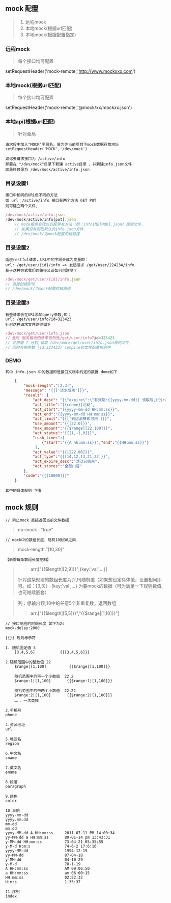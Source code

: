 ## mock 配置
> 1. 远程mock
> 2. 本地mock(根据url匹配)
> 3. 本地mock(根据配置指定)

### 远程mock
> 每个接口均可配置

setRequestHeader('mock-remote','http://www.mockxxx.com')

### 本地mock(根据url匹配)
> 每个接口均可配置

setRequestHeader('mock-remote','@mock/xx/mockxx.json')

### 本地api(根据url匹配)
> 针对全局

    请求投中加入"MOCK"字段名，值为你当前项目下mock数据存放地址
    setRequestHeader('MOCK','/dev/mock')

    如你要请求接口为 /active/info
    那要在 "/dev/mock"目录下新建 active目录 ，并新建info.json文件
    即最终目录为 /dev/mock/active/info.json

### 目录设置1
    接口中相同的URL但不同的方法
    如 url：/active/info 接口有两个方法 GET PUT
    则可建立两个文件, 
```js
/dev/mock/active/info.json
/dev/mock/active/info[put].json
    // mock服务会优先匹配带有方法（即：info[METHOD].json）规则文件，
    // 如果没有则取默认的info.json文件 
    // /dev/mock/为mock配置的根路径
```
### 目录设置2
    适应restful请求，URL中的字段会成为变量即：
    url: /get/user/{id}/info => 发起请求 /get/user/224234/info
    基于这种方式我们的路径又该如何创建呐？
```js
/dev/mock/get/user/{id}/info.json  
// 直接创建即可 
// /dev/mock/为mock配置的根路径
```
### 目录设置3
    有些请求会在URL添加query参数,即：
    url: /get/user/info?id=323423 
    针对这种请求文件路径如下
```js
/dev/mock/get/user/info.json      
// 此时 服务接收的请求依然是/get/user/info?id=323423 
// 会根据 ? 分割,读取 /dev/mock/get/user/info.json规则文件，
// 同时会把参数 {id:323423} compile到文件配置规则中
```


### DEMO
    其中 info.json 中的数据即是接口文档中约定的数据 dome如下
```json
    {
        "mock-length":"[2,3]",
        "message": "{{['请求成功']}}",
        "result": {
            "act_desc": "{\"expire\":\"有效期:{{yyyy-mm-dd}} 领取后,{{$range|[3,22]}}天有效\",\"store\":{\"pre_show\":\"适用全部门店\",\"choose_store\":[\"{{cname}}\",\"{{cname}}\"]},\"desc\":\"222\"}",
            "act_title":"{{cname}}活动",
            "act_start":"{{yyyy-mm-dd HH:mm:ss}}",
            "act_end":"{{yyyy-mm-dd HH:mm:ss}}",
            "act_limit":"{{['到店消费即可用']}}",
            "use_amount":"{{[22.0]}}",
            "max_amount":"{{$range|[22,100]}}",
            "act_status":"{{[1,-1,0]}}",
            "rush_times":[
                {"start":"{{A hh:mm:ss}}","end":"{{HH:mm:ss}}"}
             ],
            "act_value":"{{[222.00]}}",
            "act_type":"{{[14,12,13,21,22]}}",
            "act_expire_desc":"活动已结束",
            "act_stores":"全部门店"
        },
        "code":"{{[10000]}}" 
    }
```
    其中的具体规则 下看


## mock 规则    

    // 禁止mock 直接返回当前文件数据
>    no-mock : "true"

    // mock中的数组长度，随机10到30之间
>    mock-length:”[10,30]"

    【新增每条数组长度控制】
>>    arr:["{{$length|[2,9]}}",{key:'val',...}]
>
>    针对这条规则的数组长度为[2,9]随机值（如果想设定具体值，设置相同即可。如：[3,3]）
>    {key:'val',...} 为要mock的数据（可为满足一下规则数值,也可继续嵌套）

>    列：想输出1到10中的任意5个非重复数，返回数组
>>    arr:["{{$length|[5,5]}}","{{$range|[1,10]}}"]

    // 接口响应的时间长度 如下为2s
    mock-delay:2000

    {{}} 规则标示符

    1. 随机固定值 5
        [3,4,5,6]           {{[3,4,5,6]}}
    
    2.随机范围中的整数值 22
        $range|[1,100]          {{$range|[1,100]}}

        随机范围中的带一个小数值  22.2
        $range:1|[1,100]       {{$range:1|[1,100]}}

        随机范围中的带两个小数值  22.22
        $range:2|[1,100]       {{$range:2|[1,100]}}
        ….. 一次类推

    3.手机号
    phone

    4.资源地址
    url

    5.地区名
    region

    6.中文名
    cname

    7.英文名
    ename

    8.段落
    paragraph

    9.颜色
    color

    10.日期
    yyyy-mm-dd
    yyyy.mm.dd
    mm-dd
    mm.dd
    yyyy-MM-dd A HH:mm:ss     2011-07-11 PM 14:00:34
    yy-MM-dd a HH:mm:ss       80-01-14 pm 13:43:31
    y-MM-dd HH:mm:ss          73-04-21 05:35:55
    y-M-d H:m:s               74-6-2 17:6:16
    yyyy-MM-dd                1994-12-19
    yy-MM-dd                  87-04-18
    y-MM-dd                   04-10-29
    y-M-d                     78-1-19
    A HH:mm:ss                AM 09:06:50
    a HH:mm:ss                am 06:00:15
    HH:mm:ss                  02:52:32
    H:m:s                     1:35:37

    11.序列
    index

    

